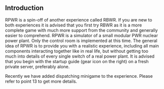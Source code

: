 ## Introduction

RPWR is a spin-off of another experience called RBWR. If you are new to both experiences it is advised that you first try RBWR as it is a more complete game with much more support from the community and generally easier to comprehend.
RPWR is a simulator of a small modular PWR nuclear power plant. Only the control room is implemented at this time. The general idea of RPWR is to provide you with a realistic experience, including all main components interacting together like in real life, but without getting too much into details of every single switch of a real power plant.
It is advised that you begin with the startup guide (gear icon on the right) on a fresh private server, preferably alone.

Recently we have added dispatching minigame to the experience. Please refer to point 13 to get more details.
